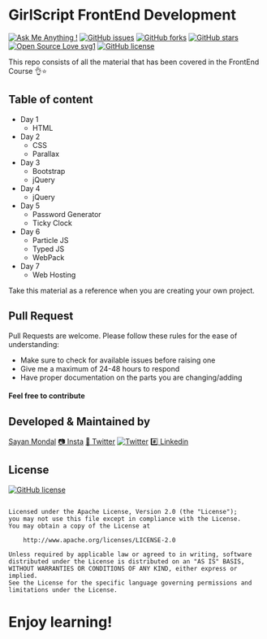 # GirlScript FrontEnd Development

[![Ask Me Anything !](https://img.shields.io/badge/Ask%20me-anything-1abc9c.svg)](https://github.com/S-ayanide) [![GitHub issues](https://img.shields.io/github/issues/S-ayanide/GirlScript-FrontEnd)](https://github.com/S-ayanide/GirlScript-FrontEnd/issues) [![GitHub forks](https://img.shields.io/github/forks/S-ayanide/GirlScript-FrontEnd?style=flat-square)](https://github.com/S-ayanide/GirlScript-FrontEnd/network) [![GitHub stars](https://img.shields.io/github/stars/S-ayanide/GirlScript-FrontEnd?style=plastic)](https://github.com/S-ayanide/GirlScript-FrontEnd/stargazers) [![Open Source Love svg1](https://badges.frapsoft.com/os/v1/open-source.svg?v=103)](https://github.com/ellerbrock/open-source-badges/)
[![GitHub license](https://img.shields.io/github/license/S-ayanide/GirlScript-FrontEnd?style=for-the-badge)](https://opensource.org/licenses/Apache-2.0)

This repo consists of all the material that has been covered in the FrontEnd Course 👌⭐️

## Table of content

* Day 1
    * HTML
* Day 2
    * CSS
    * Parallax
* Day 3
    * Bootstrap
    * jQuery
* Day 4
    * jQuery
* Day 5
    * Password Generator
    * Ticky Clock
* Day 6
    * Particle JS
    * Typed JS
    * WebPack
* Day 7
    * Web Hosting

Take this material as a reference when you are creating your own project.

## Pull Request

Pull Requests are welcome. Please follow these rules for the ease of understanding:
* Make sure to check for available issues before raising one
* Give me a maximum of 24-48 hours to respond
* Have proper documentation on the parts you are changing/adding

#### Feel free to contribute

## Developed & Maintained by
[Sayan Mondal](https://github.com/S-ayanide) 
[📷 Insta](https://www.instagram.com/s_ayanide/)
[🐤 Twitter](https://www.instagram.com/s_ayanide/) [![Twitter](https://img.shields.io/twitter/url?style=social)](https://twitter.com/intent/tweet?text=Wow:&url=https%3A%2F%2Fgithub.com%2FS-ayanide%2FGirlScript-FrontEnd)
[#️⃣ Linkedin](https://www.linkedin.com/in/s-ayanide/)

## License 
[![GitHub license](https://img.shields.io/github/license/S-ayanide/GirlScript-FrontEnd?style=for-the-badge)](https://opensource.org/licenses/Apache-2.0)
```Copyright 2019 Sayan Mondal

Licensed under the Apache License, Version 2.0 (the "License");
you may not use this file except in compliance with the License.
You may obtain a copy of the License at

    http://www.apache.org/licenses/LICENSE-2.0

Unless required by applicable law or agreed to in writing, software
distributed under the License is distributed on an "AS IS" BASIS,
WITHOUT WARRANTIES OR CONDITIONS OF ANY KIND, either express or implied.
See the License for the specific language governing permissions and
limitations under the License.
```

# Enjoy learning! 
